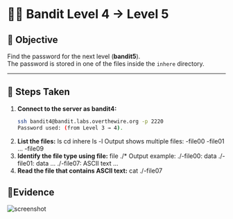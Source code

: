 # 🏴‍☠️ Bandit Level 4 → Level 5

## 🎯 Objective
Find the password for the next level (**bandit5**).  
The password is stored in one of the files inside the `inhere` directory.

---

## 🔧 Steps Taken

1. **Connect to the server as bandit4:**
   ```bash
   ssh bandit4@bandit.labs.overthewire.org -p 2220
   Password used: (from Level 3 → 4).
2. **List the files:**
   ls
   cd inhere
   ls -l
Output shows multiple files:
-file00
-file01
...
-file09
3. **Identify the file type using file:**
   file ./*
   Output example:
   ./-file00: data
   ./-file01: data
   ...
   ./-file07: ASCII text
   ...
5. **Read the file that contains ASCII text:**
   cat ./-file07
## 📸Evidence
![screenshot](./screenshots/level4-5.png)
